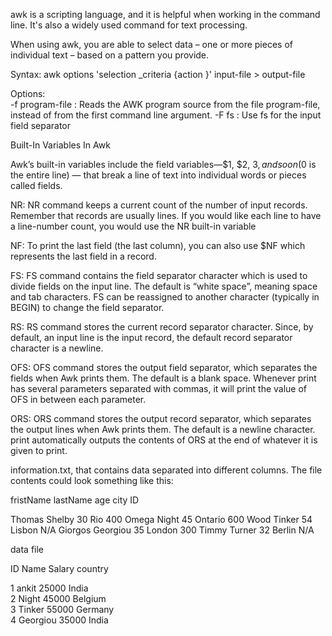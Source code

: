 awk is a scripting language, and it is helpful when working in the command line. It's also a widely used command for text processing.

When using awk, you are able to select data – one or more pieces of individual text – based on a pattern you provide.

Syntax:
awk options 'selection _criteria {action }' input-file > output-file

Options:  
-f program-file : Reads the AWK program source from the file 
                  program-file, instead of from the 
                  first command line argument.
-F fs            : Use fs for the input field separator

Built-In Variables In Awk

Awk’s built-in variables include the field variables—$1, $2, $3, and so on ($0 is the entire line) — that break a line of text into individual words or pieces called fields. 

NR: NR command keeps a current count of the number of input records. Remember that records are usually lines. If you would like each line to have a line-number count, you would use the NR built-in variable

NF: To print the last field (the last column), you can also use $NF which represents the last field in a record. 

FS: FS command contains the field separator character which is used to divide fields on the input line. The default is “white space”, meaning space and tab characters. FS can be reassigned to another character (typically in BEGIN) to change the field separator. 

RS: RS command stores the current record separator character. Since, by default, an input line is the input record, the default record separator character is a newline. 

OFS: OFS command stores the output field separator, which separates the fields when Awk prints them. The default is a blank space. Whenever print has several parameters separated with commas, it will print the value of OFS in between each parameter. 

ORS: ORS command stores the output record separator, which separates the output lines when Awk prints them. The default is a newline character. print automatically outputs the contents of ORS at the end of whatever it is given to print. 






information.txt, that contains data separated into different columns.
The file contents could look something like this:

fristName       lastName        age     city       ID

Thomas          Shelby          30      Rio        400
Omega           Night           45      Ontario    600
Wood            Tinker          54      Lisbon     N/A
Giorgos         Georgiou        35      London     300
Timmy           Turner          32      Berlin     N/A

data file

ID      Name        Salary     country       

1       ankit          25000     India        
2       Night          45000     Belgium    
3       Tinker         55000     Germany     
4       Georgiou       35000     India     

